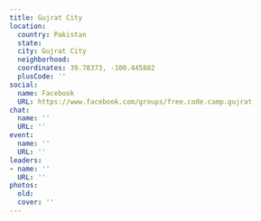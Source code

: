 ```yaml
---
title: Gujrat City
location:
  country: Pakistan
  state: 
  city: Gujrat City
  neighborhood: 
  coordinates: 39.78373, -100.445882
  plusCode: ''
social:
  name: Facebook
  URL: https://www.facebook.com/groups/free.code.camp.gujrat
chat:
  name: ''
  URL: ''
event:
  name: ''
  URL: ''
leaders:
- name: ''
  URL: ''
photos:
  old: 
  cover: ''
---
```


